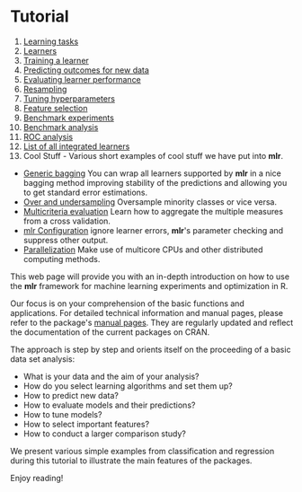 Tutorial
========

1. [Learning tasks](task.md)
2. [Learners](learner.md)
3. [Training a learner](train.md)
4. [Predicting outcomes for new data](predict.md)
5. [Evaluating learner performance](performance.md)
6. [Resampling](resample.md)
7. [Tuning hyperparameters](tune.md)
8. [Feature selection](feature_selection.md)
9. [Benchmark experiments](benchmark_experiments.md)
10. [Benchmark analysis](benchmark_analysis.md)
11. [ROC analysis](roc_analysis.md)
12. [List of all integrated learners](http://berndbischl.github.io/mlr/man/learners.html)
13. Cool Stuff - Various short examples of cool stuff we have put into **mlr**.
  * [Generic bagging](makeBaggingWrapper.md) You can wrap all learners supported by **mlr** in a nice bagging method improving stability of the predictions and allowing you to get standard error estimations.
  * [Over and undersampling](over_and_undersampling.md) Oversample minority classes or vice versa.
  * [Multicriteria evaluation](multicriteria_evaluation.md) Learn how to aggregate the multiple measures from a cross validation.
  * [mlr Configuration](configureMlr.md) ignore learner errors, **mlr**'s parameter checking and suppress other output.
  * [Parallelization](parallelization.md) Make use of multicore CPUs and other distributed computing methods.

This web page will provide you with an in-depth introduction on how to
use the **mlr** framework for machine learning experiments and
optimization in R.

Our focus is on your comprehension of the basic functions and
applications. For detailed technical information and manual pages, please refer to
the package's [manual pages](http://berndbischl.github.io/mlr/man/). They are regularly updated and reflect the documentation
of the current packages on CRAN.

The approach is step by step and orients itself on the proceeding of a basic data set analysis:

* What is your data and the aim of your analysis?
* How do you select learning algorithms and set them up?
* How to predict new data?
* How to evaluate models and their predictions?
* How to tune models?
* How to select important features?
* How to conduct a larger comparison study?

We present various simple examples from classification and regression
during this tutorial to illustrate the main features of the
packages.

Enjoy reading!

